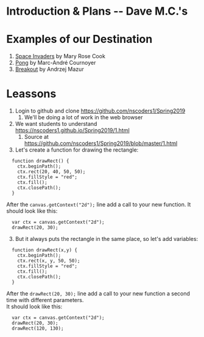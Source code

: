 
# Introduction & Plans -- Dave M.C.'s 

# Examples of our Destination
1. [Space Invaders](http://annotated-code.maryrosecook.com/space-invaders/index.html) by Mary Rose Cook
2. [Pong](https://nscoders1.github.io/pong/game.html) by Marc-André Cournoyer
3. [Breakout](https://end3r.github.io/Gamedev-Canvas-Content-Kit/demos/lesson10.html) by Andrzej Mazur


# Leassons

1. Login to github and clone https://github.com/nscoders1/Spring2019
   1. We'll be doing a lot of work in the web browser
1. We want students to understand https://nscoders1.github.io/Spring2019/1.html 
   1. Source at https://github.com/nscoders1/Spring2019/blob/master/1.html
2. Let's create a function for drawing the rectangle: 
```
  function drawRect() {
    ctx.beginPath();
    ctx.rect(20, 40, 50, 50);
    ctx.fillStyle = "red";
    ctx.fill();
    ctx.closePath();
  }
  ```

After the `canvas.getContext("2d");` line add a call to your new function.  It should look like this:
  ```
    var ctx = canvas.getContext("2d");
    drawRect(20, 30);
  ```

3. But it always puts the rectangle in the same place, so let's add variables:
```
  function drawRect(x,y) {
    ctx.beginPath();
    ctx.rect(x, y, 50, 50);
    ctx.fillStyle = "red";
    ctx.fill();
    ctx.closePath();
  }
  ```
After the `drawRect(20, 30);` line add a call to your new function a second time with different parameters.  
It should look like this:
  ```
    var ctx = canvas.getContext("2d");
    drawRect(20, 30);
    drawRect(120, 130);
  ```


